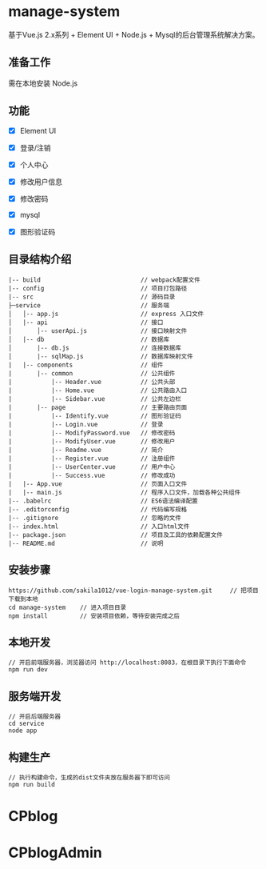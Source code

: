# manage-system #
基于Vue.js 2.x系列 + Element UI + Node.js + Mysql的后台管理系统解决方案。

## 准备工作 ##

需在本地安装 Node.js

## 功能 ##
- [x] Element UI
- [x] 登录/注销
- [x] 个人中心
- [x] 修改用户信息
- [x] 修改密码
- [x] mysql
- [x] 图形验证码


## 目录结构介绍 ##

	|-- build                            // webpack配置文件
	|-- config                           // 项目打包路径
	|-- src                              // 源码目录
    ├─service                            // 服务端
    │   │-- app.js                       // express 入口文件
    │   |-- api                          // 接口
    │       │-- userApi.js               // 接口映射文件
    │   |-- db                           // 数据库
    │       |-- db.js                    // 连接数据库
    │       |-- sqlMap.js                // 数据库映射文件
	|   |-- components                   // 组件
	|       |-- common                   // 公共组件
	|           |-- Header.vue           // 公共头部
	|           |-- Home.vue           	 // 公共路由入口
	|           |-- Sidebar.vue          // 公共左边栏
	|		|-- page                   	 // 主要路由页面
	|           |-- Identify.vue         // 图形验证码
	|           |-- Login.vue            // 登录
	|           |-- ModifyPassword.vue   // 修改密码
	|           |-- ModifyUser.vue       // 修改用户
	|           |-- Readme.vue           // 简介
	|           |-- Register.vue         // 注册组件
	|           |-- UserCenter.vue       // 用户中心
    |           |-- Success.vue          // 修改成功
	|   |-- App.vue                      // 页面入口文件
	|   |-- main.js                      // 程序入口文件，加载各种公共组件
	|-- .babelrc                         // ES6语法编译配置
	|-- .editorconfig                    // 代码编写规格
	|-- .gitignore                       // 忽略的文件
	|-- index.html                       // 入口html文件
	|-- package.json                     // 项目及工具的依赖配置文件
	|-- README.md                        // 说明


## 安装步骤 ##

	https://github.com/sakila1012/vue-login-manage-system.git     // 把项目下载到本地
	cd manage-system    // 进入项目目录
	npm install         // 安装项目依赖，等待安装完成之后

## 本地开发 ##

	// 开启前端服务器，浏览器访问 http://localhost:8083，在根目录下执行下面命令
	npm run dev
	
## 服务端开发 ##

	// 开启后端服务器
	cd service
	node app 

## 构建生产 ##

	// 执行构建命令，生成的dist文件夹放在服务器下即可访问
	npm run build
# CPblog
# CPblogAdmin
